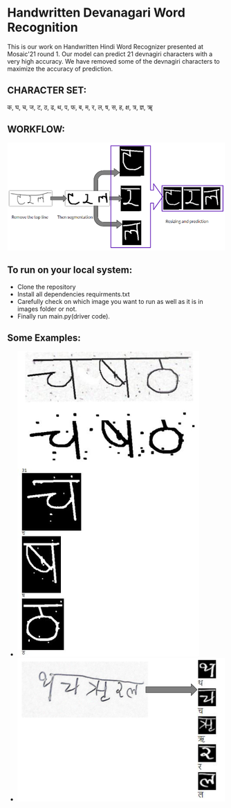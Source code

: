 # Handwritten Devanagari Word Recognition

This is our work on Handwritten Hindi Word Recognizer presented at Mosaic'21 round 1. Our model can predict 21 devnagiri characters with a very high accuracy. We have removed some of the devnagiri characters to maximize the accuracy of prediction. 

## CHARACTER SET:

क, घ, च, ज, ट, ठ, ढ, थ, प, फ, ब, म, र, ल, ष, स, ह, क्ष, त्र, ज्ञ, ॠ

## WORKFLOW:

![Markdown Logo](images/workflow.png)

## To run on your local system:
* Clone the repository
* Install all dependencies requirments.txt
* Carefully check on which image you want to run as well as it is in images folder or not.
* Finally run main.py(driver code).

## Some Examples:

* ![Markdown Logo](images/lol.jpg)
* ![Markdown Logo](images/Capture.png)
